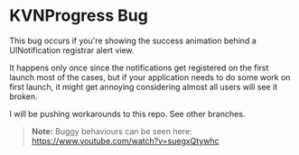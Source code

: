# KVNProgress Bug

This bug occurs if you're showing the success animation behind a UINotification registrar alert view. 

It happens only once since the notifications get registered on the first launch most of the cases, but if your application needs to do some work on first launch, it might get annoying considering almost all users will see it broken.

I will be pushing workarounds to this repo. See other branches.

> **Note:** Buggy behaviours can be seen here: https://www.youtube.com/watch?v=suegxQtywhc 